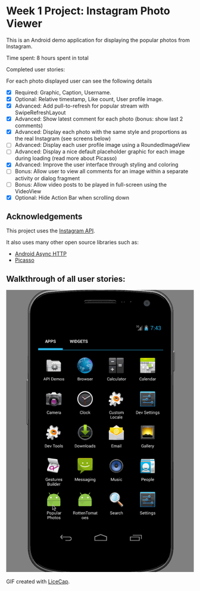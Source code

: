 # Week 1 Project: Instagram Photo Viewer

This is an Android demo application for displaying the popular photos from Instagram.

Time spent: 8 hours spent in total

Completed user stories:

For each photo displayed user can see the following details
 * [x] Required: Graphic, Caption, Username.
 * [x] Optional: Relative timestamp, Like count, User profile image.
 * [x] Advanced: Add pull-to-refresh for popular stream with SwipeRefreshLayout
 * [x] Advanced: Show latest comment for each photo (bonus: show last 2 comments)
 * [x] Advanced: Display each photo with the same style and proportions as the real Instagram (see screens below)
 * [ ] Advanced: Display each user profile image using a RoundedImageView
 * [ ] Advanced: Display a nice default placeholder graphic for each image during loading (read more about Picasso)
 * [x] Advanced: Improve the user interface through styling and coloring
 * [ ] Bonus: Allow user to view all comments for an image within a separate activity or dialog fragment
 * [ ] Bonus: Allow video posts to be played in full-screen using the VideoView
 * [x] Optional: Hide Action Bar when scrolling down

## Acknowledgements

This project uses the [Instagram API](https://instagram.com/developer/).

It also uses many other open source libraries such as:

 * [Android Async HTTP](https://github.com/loopj/android-async-http)
 * [Picasso](http://square.github.io/picasso/)

## Walkthrough of all user stories:

![Video Walkthrough](PopularPhotos.gif)

GIF created with [LiceCap](http://www.cockos.com/licecap/).
